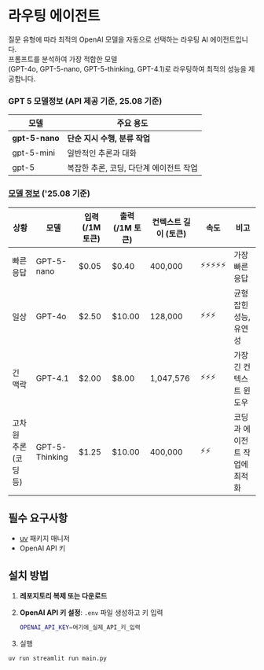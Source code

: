 # 라우팅 에이전트

질문 유형에 따라 최적의 OpenAI 모델을 자동으로 선택하는 라우팅 AI 에이전트입니다.   
프롬프트를 분석하여 가장 적합한 모델  
(GPT-4o, GPT-5-nano, GPT-5-thinking, GPT-4.1)로 라우팅하여 최적의 성능을 제공합니다.



### GPT 5 모델정보 (API 제공 기준, 25.08 기준)


| 모델 | 주요 용도 |
|------|----------|
| **gpt-5-nano** | **단순 지시 수행, 분류 작업** |
| gpt-5-mini | 일반적인 추론과 대화 |
| gpt-5 | 복잡한 추론, 코딩, 다단계 에이전트 작업 |



### [모델 정보](https://platform.openai.com/docs/models/compare) ('25.08 기준)

| 상황 | 모델 | 입력 (/1M 토큰) | 출력 (/1M 토큰) | 컨텍스트 길이 (토큰) | 속도 | 비고 |
|------|------|-----------------|-----------------|-------------------|------|------|
| 빠른 응답 | GPT-5-nano | $0.05 | $0.40 | 400,000 | ⚡⚡⚡⚡⚡ | 가장 빠른 응답 |
| 일상 | GPT-4o | $2.50 | $10.00 | 128,000 | ⚡⚡⚡ | 균형잡힌 성능, 유연성 |
| 긴 맥락 | GPT-4.1 | $2.00 | $8.00 | 1,047,576 | ⚡⚡⚡ | 가장 긴 컨텍스트 윈도우 |
| 고차원 추론 (코딩 등) | GPT-5-Thinking | $1.25 | $10.00 | 400,000 | ⚡⚡ | 코딩과 에이전트 작업에 최적화 |



## 필수 요구사항

- [uv](https://docs.astral.sh/uv/) 패키지 매니저
- OpenAI API 키

## 설치 방법

1. **레포지토리 복제 또는 다운로드**
2. **OpenAI API 키 설정**:
   `.env` 파일 생성하고 키 입력
   ```bash
   OPENAI_API_KEY=여기에_실제_API_키_입력
   ```

3. 실행

```bash
uv run streamlit run main.py
```
